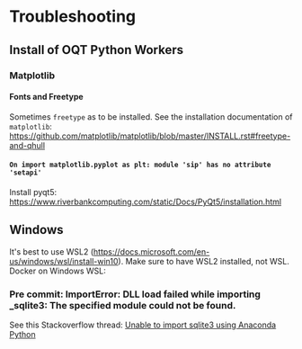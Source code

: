 # Troubleshooting

## Install of OQT Python Workers

### Matplotlib

#### Fonts and Freetype

Sometimes `freetype` as to be installed. See the installation documentation of `matplotlib`: https://github.com/matplotlib/matplotlib/blob/master/INSTALL.rst#freetype-and-qhull

#### `On import matplotlib.pyplot as plt: module 'sip' has no attribute 'setapi'`

Install pyqt5: https://www.riverbankcomputing.com/static/Docs/PyQt5/installation.html


## Windows

It's best to use WSL2 (https://docs.microsoft.com/en-us/windows/wsl/install-win10). Make sure to have WSL2 installed, not WSL.
Docker on Windows WSL:

### Pre commit: ImportError: DLL load failed while importing \_sqlite3: The specified module could not be found.

See this Stackoverflow thread: [Unable to import sqlite3 using Anaconda Python](https://stackoverflow.com/questions/54876404/unable-to-import-sqlite3-using-anaconda-python)
